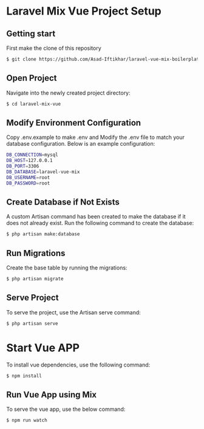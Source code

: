 # Laravel Mix Vue Project Setup

## Getting start

First make the clone of this repository
```html
$ git clone https://github.com/Asad-Iftikhar/laravel-vue-mix-boilerplate.git
```

## Open Project
Navigate into the newly created project directory:

```sh
$ cd laravel-mix-vue
```


## Modify Environment Configuration
Copy .env.example to make .env and Modify the .env file to match your database configuration. Below is an example configuration:

```sh
DB_CONNECTION=mysql
DB_HOST=127.0.0.1
DB_PORT=3306
DB_DATABASE=laravel-vue-mix
DB_USERNAME=root
DB_PASSWORD=root
```

## Create Database if Not Exists
A custom Artisan command has been created to make the database if it does not already exist. Run the following command to create the database:

```sh
$ php artisan make:database
```

## Run Migrations
Create the base table by running the migrations:

```sh
$ php artisan migrate

```

## Serve Project
To serve the project, use the Artisan serve command:

```sh
$ php artisan serve

```
# Start Vue APP
To install vue dependencies, use the following command:
```sh
$ npm install

```


## Run Vue App using Mix
To serve the vue app, use the below command:

```sh
$ npm run watch

```

